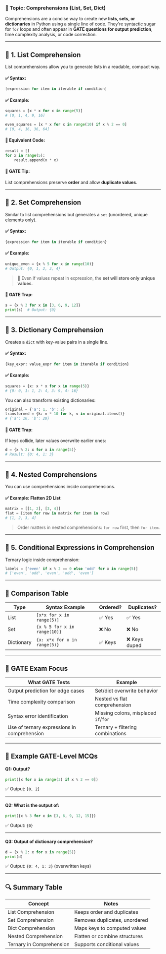 

### 🔹 Topic: **Comprehensions (List, Set, Dict)**

Comprehensions are a concise way to create new **lists, sets, or dictionaries** in Python using a single line of code. They're syntactic sugar for `for` loops and often appear in **GATE questions for output prediction**, time complexity analysis, or code correction.

---

## 🔹 1. **List Comprehension**

List comprehensions allow you to generate lists in a readable, compact way.

#### ✅ Syntax:

```python
[expression for item in iterable if condition]
```

#### ✅ Example:

```python
squares = [x * x for x in range(5)]
# [0, 1, 4, 9, 16]

even_squares = [x * x for x in range(10) if x % 2 == 0]
# [0, 4, 16, 36, 64]
```

#### 🔧 Equivalent Code:

```python
result = []
for x in range(5):
    result.append(x * x)
```

#### 🧠 GATE Tip:

List comprehensions preserve **order** and allow **duplicate values**.

---

## 🔹 2. **Set Comprehension**

Similar to list comprehensions but generates a `set` (unordered, unique elements only).

#### ✅ Syntax:

```python
{expression for item in iterable if condition}
```

#### ✅ Example:

```python
unique_even = {x % 5 for x in range(10)}
# Output: {0, 1, 2, 3, 4}
```

> 🔁 Even if values repeat in expression, the **set will store only unique values**.

#### 🧠 GATE Trap:

```python
s = {x % 3 for x in [3, 6, 9, 12]}
print(s)  # Output: {0}
```

---

## 🔹 3. **Dictionary Comprehension**

Creates a `dict` with key-value pairs in a single line.

#### ✅ Syntax:

```python
{key_expr: value_expr for item in iterable if condition}
```

#### ✅ Example:

```python
squares = {x: x * x for x in range(5)}
# {0: 0, 1: 1, 2: 4, 3: 9, 4: 16}
```

You can also transform existing dictionaries:

```python
original = {'a': 1, 'b': 2}
transformed = {k: v * 10 for k, v in original.items()}
# {'a': 10, 'b': 20}
```

#### 🧠 GATE Trap:

If keys collide, later values overwrite earlier ones:

```python
d = {x % 2: x for x in range(5)}
# Result: {0: 4, 1: 3}
```

---

## 🔹 4. **Nested Comprehensions**

You can use comprehensions inside comprehensions.

#### ✅ Example: Flatten 2D List

```python
matrix = [[1, 2], [3, 4]]
flat = [item for row in matrix for item in row]
# [1, 2, 3, 4]
```

> Order matters in nested comprehensions: `for row` first, then `for item`.

---

## 🔹 5. **Conditional Expressions in Comprehension**

Ternary logic inside comprehension:

```python
labels = ['even' if x % 2 == 0 else 'odd' for x in range(5)]
# ['even', 'odd', 'even', 'odd', 'even']
```

---

## 🔁 Comparison Table

| Type       | Syntax Example               | Ordered? | Duplicates?  |
| ---------- | ---------------------------- | -------- | ------------ |
| List       | `[x*x for x in range(5)]`    | ✅ Yes    | ✅ Yes        |
| Set        | `{x % 5 for x in range(10)}` | ❌ No     | ❌ No         |
| Dictionary | `{x: x*x for x in range(5)}` | ✅ Keys   | ❌ Keys duped |

---

## 🎯 GATE Exam Focus

| What GATE Tests                             | Example                              |
| ------------------------------------------- | ------------------------------------ |
| Output prediction for edge cases            | Set/dict overwrite behavior          |
| Time complexity comparison                  | Nested vs flat comprehension         |
| Syntax error identification                 | Missing colons, misplaced `if`/`for` |
| Use of ternary expressions in comprehension | Ternary + filtering combinations     |

---

## 🧪 Example GATE-Level MCQs

#### Q1: Output?

```python
print([x for x in range(3) if x % 2 == 0])
```

✅ Output: `[0, 2]`

---

#### Q2: What is the output of:

```python
print({x % 3 for x in [3, 6, 9, 12, 15]})
```

✅ Output: `{0}`

---

#### Q3: Output of dictionary comprehension?

```python
d = {x % 2: x for x in range(5)}
print(d)
```

✅ Output: `{0: 4, 1: 3}` (overwritten keys)

---

## 🔍 Summary Table

| Concept                  | Notes                         |
| ------------------------ | ----------------------------- |
| List Comprehension       | Keeps order and duplicates    |
| Set Comprehension        | Removes duplicates, unordered |
| Dict Comprehension       | Maps keys to computed values  |
| Nested Comprehension     | Flatten or combine structures |
| Ternary in Comprehension | Supports conditional values   |

